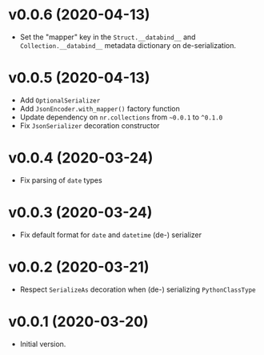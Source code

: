 
# v0.0.6 (2020-04-13)

* Set the "mapper" key in the `Struct.__databind__` and
  `Collection.__databind__` metadata dictionary on de-serialization.

# v0.0.5 (2020-04-13)

* Add `OptionalSerializer`
* Add `JsonEncoder.with_mapper()` factory function
* Update dependency on `nr.collections` from `~0.0.1` to `^0.1.0`
* Fix `JsonSerializer` decoration constructor

# v0.0.4 (2020-03-24)

* Fix parsing of `date` types

# v0.0.3 (2020-03-24)

* Fix default format for `date` and `datetime` (de-) serializer

# v0.0.2 (2020-03-21)

* Respect `SerializeAs` decoration when (de-) serializing `PythonClassType`

# v0.0.1 (2020-03-20)

* Initial version.
